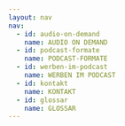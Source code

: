```yaml
---
layout: nav
nav:
  - id: audio-on-demand
    name: AUDIO ON DEMAND
  - id: podcast-formate
    name: PODCAST-FORMATE
  - id: werben-im-podcast
    name: WERBEN IM PODCAST
  - id: kontakt
    name: KONTAKT
  - id: glossar
    name: GLOSSAR
---
```

